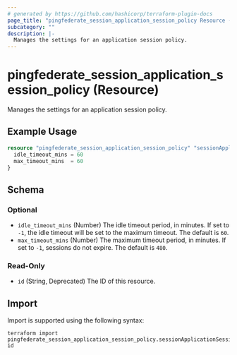 ```yaml
---
# generated by https://github.com/hashicorp/terraform-plugin-docs
page_title: "pingfederate_session_application_session_policy Resource - terraform-provider-pingfederate"
subcategory: ""
description: |-
  Manages the settings for an application session policy.
---
```


# pingfederate_session_application_session_policy (Resource)

Manages the settings for an application session policy.

## Example Usage

```terraform
resource "pingfederate_session_application_session_policy" "sessionApplicationSessionPolicyExample" {
  idle_timeout_mins = 60
  max_timeout_mins  = 60
}
```

<!-- schema generated by tfplugindocs -->
## Schema

### Optional

- `idle_timeout_mins` (Number) The idle timeout period, in minutes. If set to `-1`, the idle timeout will be set to the maximum timeout. The default is `60`.
- `max_timeout_mins` (Number) The maximum timeout period, in minutes. If set to `-1`, sessions do not expire. The default is `480`.

### Read-Only

- `id` (String, Deprecated) The ID of this resource.

## Import

Import is supported using the following syntax:

```shell
terraform import pingfederate_session_application_session_policy.sessionApplicationSessionPolicy id
```
